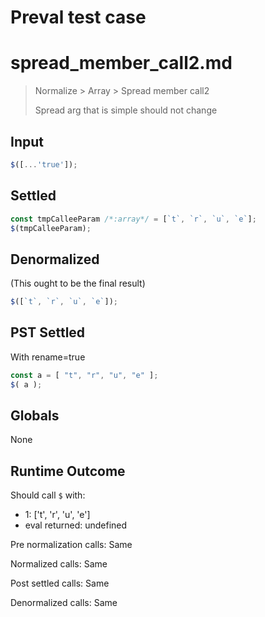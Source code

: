 # Preval test case

# spread_member_call2.md

> Normalize > Array > Spread member call2
>
> Spread arg that is simple should not change

## Input

`````js filename=intro
$([...'true']);
`````


## Settled


`````js filename=intro
const tmpCalleeParam /*:array*/ = [`t`, `r`, `u`, `e`];
$(tmpCalleeParam);
`````


## Denormalized
(This ought to be the final result)

`````js filename=intro
$([`t`, `r`, `u`, `e`]);
`````


## PST Settled
With rename=true

`````js filename=intro
const a = [ "t", "r", "u", "e" ];
$( a );
`````


## Globals


None


## Runtime Outcome


Should call `$` with:
 - 1: ['t', 'r', 'u', 'e']
 - eval returned: undefined

Pre normalization calls: Same

Normalized calls: Same

Post settled calls: Same

Denormalized calls: Same
